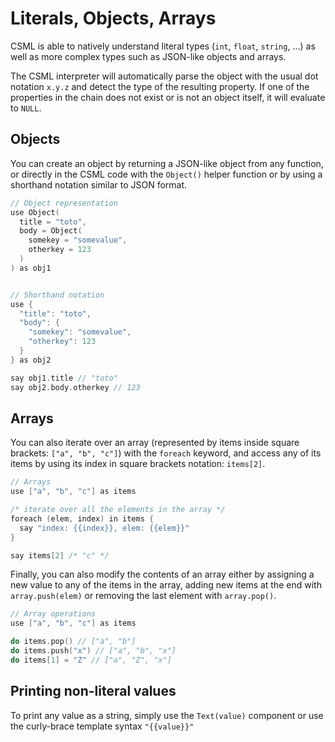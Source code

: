 # Literals, Objects, Arrays

CSML is able to natively understand literal types \(`int`, `float`, `string`, ...\) as well as more complex types such as JSON-like objects and arrays.

The CSML interpreter will automatically parse the object with the usual dot notation `x.y.z` and detect the type of the resulting property. If one of the properties in the chain does not exist or is not an object itself, it will evaluate to `NULL`.

## Objects

You can create an object by returning a JSON-like object from any function, or directly in the CSML code with the `Object()` helper function or by using a shorthand notation similar to JSON format.

```cpp
// Object representation
use Object(
  title = "toto",
  body = Object(
    somekey = "somevalue",
    otherkey = 123
  )
) as obj1


// Shorthand notation
use { 
  "title": "toto",
  "body": { 
    "somekey": "somevalue", 
    "otherkey": 123
  }
} as obj2

say obj1.title // "toto"
say obj2.body.otherkey // 123
```

## Arrays

You can also iterate over an array \(represented by items inside square brackets: `["a", "b", "c"]`\) with the `foreach` keyword, and access any of its items by using its index in square brackets notation: `items[2]`.

```cpp
// Arrays
use ["a", "b", "c"] as items

/* iterate over all the elements in the array */
foreach (elem, index) in items {
  say "index: {{index}}, elem: {{elem}}"
}

say items[2] /* "c" */
```

Finally, you can also modify the contents of an array either by assigning a new value to any of the items in the array, adding new items at the end with `array.push(elem)` or removing the last element with `array.pop()`.

```cpp
// Array operations
use ["a", "b", "c"] as items

do items.pop() // ["a", "b"]
do items.push("x") // ["a", "b", "x"]
do items[1] = "Z" // ["a", "Z", "x"]
```

## Printing non-literal values

To print any value as a string, simply use the `Text(value)` component or use the curly-brace template syntax `"{{value}}"`

